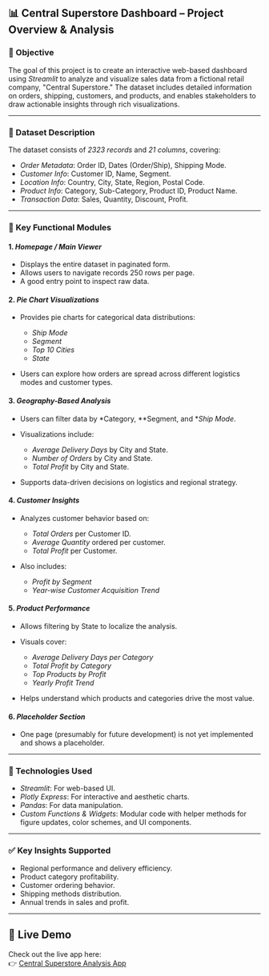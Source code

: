 ## 📊 Central Superstore Dashboard – Project Overview & Analysis

### 🎯 Objective

The goal of this project is to create an interactive web-based dashboard using *Streamlit* to analyze and visualize sales data from a fictional retail company, "Central Superstore." The dataset includes detailed information on orders, shipping, customers, and products, and enables stakeholders to draw actionable insights through rich visualizations.

---

### 📁 Dataset Description

The dataset consists of *2323 records* and *21 columns*, covering:

* *Order Metadata*: Order ID, Dates (Order/Ship), Shipping Mode.
* *Customer Info*: Customer ID, Name, Segment.
* *Location Info*: Country, City, State, Region, Postal Code.
* *Product Info*: Category, Sub-Category, Product ID, Product Name.
* *Transaction Data*: Sales, Quantity, Discount, Profit.

---

### 🧩 Key Functional Modules

#### 1. *Homepage / Main Viewer*

* Displays the entire dataset in paginated form.
* Allows users to navigate records 250 rows per page.
* A good entry point to inspect raw data.

#### 2. *Pie Chart Visualizations*

* Provides pie charts for categorical data distributions:

  * *Ship Mode*
  * *Segment*
  * *Top 10 Cities*
  * *State*
* Users can explore how orders are spread across different logistics modes and customer types.

#### 3. *Geography-Based Analysis*

* Users can filter data by *Category, **Segment, and **Ship Mode*.
* Visualizations include:

  * *Average Delivery Days* by City and State.
  * *Number of Orders* by City and State.
  * *Total Profit* by City and State.
* Supports data-driven decisions on logistics and regional strategy.

#### 4. *Customer Insights*

* Analyzes customer behavior based on:

  * *Total Orders* per Customer ID.
  * *Average Quantity* ordered per customer.
  * *Total Profit* per Customer.
* Also includes:

  * *Profit by Segment*
  * *Year-wise Customer Acquisition Trend*

#### 5. *Product Performance*

* Allows filtering by State to localize the analysis.
* Visuals cover:

  * *Average Delivery Days per Category*
  * *Total Profit by Category*
  * *Top Products by Profit*
  * *Yearly Profit Trend*
* Helps understand which products and categories drive the most value.

#### 6. *Placeholder Section*

* One page (presumably for future development) is not yet implemented and shows a placeholder.

---

### 🧠 Technologies Used

* *Streamlit*: For web-based UI.
* *Plotly Express*: For interactive and aesthetic charts.
* *Pandas*: For data manipulation.
* *Custom Functions & Widgets*: Modular code with helper methods for figure updates, color schemes, and UI components.

---

### ✅ Key Insights Supported

* Regional performance and delivery efficiency.
* Product category profitability.
* Customer ordering behavior.
* Shipping methods distribution.
* Annual trends in sales and profit.

---

## 🚀 Live Demo

Check out the live app here:  
👉 [Central Superstore Analysis App](https://centralsuperstoreanalysiswithapp-edcsv9vamdcchfiemzsqve.streamlit.app/)

